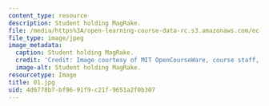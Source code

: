 ```yaml
---
content_type: resource
description: Student holding MagRake.
file: /media/https%3A/open-learning-course-data-rc.s3.amazonaws.com/ec-s06-design-for-demining-spring-2007/4d6778b7bf9691f9c21f9651a2f0b307_01.jpg
file_type: image/jpeg
image_metadata:
  caption: Student holding MagRake.
  credit: 'Credit: Image courtesy of MIT OpenCourseWare, course staff, and students.'
  image-alt: Student holding MagRake.
resourcetype: Image
title: 01.jpg
uid: 4d6778b7-bf96-91f9-c21f-9651a2f0b307
---
```

